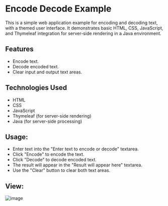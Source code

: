 # Encode Decode Example

This is a simple web application example for encoding and decoding text, with a themed user interface. It demonstrates basic HTML, CSS, JavaScript, and Thymeleaf integration for server-side rendering in a Java environment.

## Features

- Encode text.
- Decode encoded text.
- Clear input and output text areas.

## Technologies Used

- HTML
- CSS
- JavaScript
- Thymeleaf (for server-side rendering)
- Java (for server-side processing)

## Usage:

- Enter text into the "Enter text to encode or decode" textarea.
- Click "Encode" to encode the text.
- Click "Decode" to decode encoded text.
- The result will appear in the "Result will appear here" textarea.
- Use the "Clear" button to clear both text areas.

## View:
![image](https://github.com/PawanPatidar7/Encode_Decode/assets/135605821/e56b131a-b8f2-48db-b10e-02869ca1776b)
